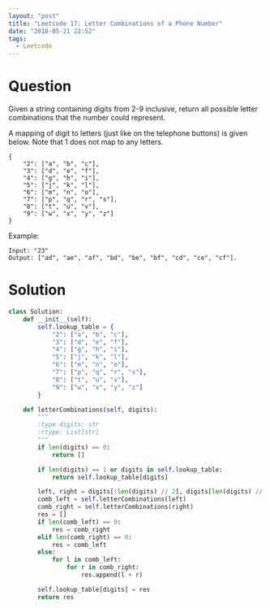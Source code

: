 ```yaml
---
layout: "post"
title: "Leetcode 17: Letter Combinations of a Phone Number"
date: "2018-05-21 22:52"
tags:
  - Leetcode
---
```


# Question
Given a string containing digits from 2-9 inclusive, return all possible letter combinations that the number could represent.

A mapping of digit to letters (just like on the telephone buttons) is given below. Note that 1 does not map to any letters.

```
{
    "2": ["a", "b", "c"],
    "3": ["d", "e", "f"],
    "4": ["g", "h", "i"],
    "5": ["j", "k", "l"],
    "6": ["m", "n", "o"],
    "7": ["p", "q", "r", "s"],
    "8": ["t", "u", "v"],
    "9": ["w", "x", "y", "z"]
}
```

Example:

```
Input: "23"
Output: ["ad", "ae", "af", "bd", "be", "bf", "cd", "ce", "cf"].
```
# Solution

```python
class Solution:
    def __init__(self):
        self.lookup_table = {
            "2": ["a", "b", "c"],
            "3": ["d", "e", "f"],
            "4": ["g", "h", "i"],
            "5": ["j", "k", "l"],
            "6": ["m", "n", "o"],
            "7": ["p", "q", "r", "s"],
            "8": ["t", "u", "v"],
            "9": ["w", "x", "y", "z"]
        }

    def letterCombinations(self, digits):
        """
        :type digits: str
        :rtype: List[str]
        """
        if len(digits) == 0:
            return []

        if len(digits) == 1 or digits in self.lookup_table:
            return self.lookup_table[digits]

        left, right = digits[:len(digits) // 2], digits[len(digits) // 2:]
        comb_left = self.letterCombinations(left)
        comb_right = self.letterCombinations(right)
        res = []
        if len(comb_left) == 0:
            res = comb_right
        elif len(comb_right) == 0:
            res = comb_left
        else:
            for l in comb_left:
                for r in comb_right:
                    res.append(l + r)

        self.lookup_table[digits] = res
        return res

```
